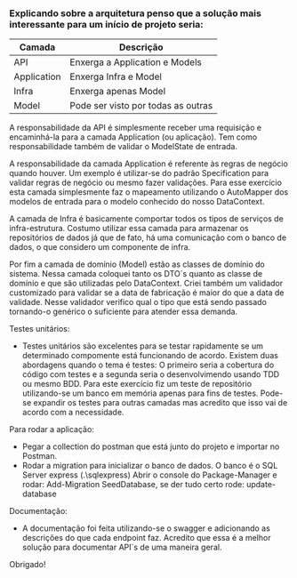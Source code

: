 

### Explicando sobre a arquitetura penso que a solução mais interessante para um início de projeto seria:
| Camada  |  Descrição  |
| ------------------- | ------------------- |
|  API |  Enxerga a Application e Models |
|  Application |  Enxerga Infra e Model |
|  Infra |  Enxerga apenas Model |
|  Model |  Pode ser visto por todas as outras |

A responsabilidade da API é simplesmente receber uma requisição e encaminhá-la para a camada Application (ou aplicação). 
Tem como responsabilidade também de validar o ModelState de entrada. 

A responsabilidade da camada Application é referente às regras de negócio quando houver. Um exemplo é utilizar-se do padrão
Specification para validar regras de negócio ou mesmo fazer validações. Para esse exercício esta camada simplesmente
faz o mapeamento utilizando o AutoMapper dos modelos de entrada para o modelo conhecido do nosso DataContext.

A camada de Infra é basicamente comportar todos os tipos de serviços de infra-estrutura. Costumo utilizar essa camada 
para armazenar os repositórios de dados já que de fato, há uma comunicação com o banco de dados, o que considero um componente de infra.

Por fim a camada de domínio (Model) estão as classes de domínio do sistema. Nessa camada coloquei tanto os DTO´s quanto as
classe de domínio e que são utilizadas pelo DataContext. Criei também um validador customizado para validar 
se a data de fabricação é maior do que a data de validade. 
Nesse validador verifico qual o tipo que está sendo passado tornando-o genérico o suficiente para atender essa demanda.



Testes unitários:

- Testes unitários são excelentes para se testar rapidamente se um determinado compomente está funcionando de acordo.
Existem duas abordagens quando o tema é testes: O primeiro seria a cobertura do código com testes e a segunda seria o
desenvolvimendo usando TDD ou mesmo BDD.
Para este exercício fiz um teste de repositório utilizando-se um banco em memória apenas para fins de testes. 
Pode-se expandir os testes para outras camadas mas acredito que isso vai de acordo com a necessidade.



Para rodar a aplicação:
 - Pegar a collection do postman que está junto do projeto e importar no Postman.
 - Rodar a migration para inicializar o banco de dados. O banco é o SQL Server express (.\sqlexpress)
   Abrir o console do Package-Manager e rodar: Add-Migration SeedDatabase, se der tudo certo rode: update-database


Documentação:

- A documentação foi feita utilizando-se o swagger e adicionando as descrições do que cada endpoint faz. Acredito que
essa é a melhor solução para documentar API`s de uma maneira geral.

Obrigado!
